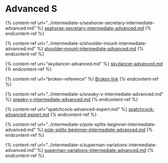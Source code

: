 # Advanced S

{% content-ref url="../intermediate-s/seahorse-secretary-intermediate-advanced.md" %}
[seahorse-secretary-intermediate-advanced.md](../intermediate-s/seahorse-secretary-intermediate-advanced.md)
{% endcontent-ref %}

{% content-ref url="../intermediate-s/shoulder-mount-intermediate-advanced.md" %}
[shoulder-mount-intermediate-advanced.md](../intermediate-s/shoulder-mount-intermediate-advanced.md)
{% endcontent-ref %}

{% content-ref url="skydancer-advanced.md" %}
[skydancer-advanced.md](skydancer-advanced.md)
{% endcontent-ref %}

{% content-ref url="broken-reference" %}
[Broken link](broken-reference)
{% endcontent-ref %}

{% content-ref url="../intermediate-s/sneaky-v-intermediate-advanced.md" %}
[sneaky-v-intermediate-advanced.md](../intermediate-s/sneaky-v-intermediate-advanced.md)
{% endcontent-ref %}

{% content-ref url="spatchcock-advanced-expert.md" %}
[spatchcock-advanced-expert.md](spatchcock-advanced-expert.md)
{% endcontent-ref %}

{% content-ref url="../intermediate-s/pole-splits-beginner-intermediate-advanced.md" %}
[pole-splits-beginner-intermediate-advanced.md](../intermediate-s/pole-splits-beginner-intermediate-advanced.md)
{% endcontent-ref %}

{% content-ref url="../intermediate-s/superman-variations-intermediate-advanced.md" %}
[superman-variations-intermediate-advanced.md](../intermediate-s/superman-variations-intermediate-advanced.md)
{% endcontent-ref %}
